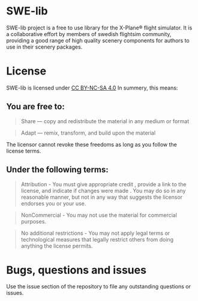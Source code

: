 # SWE-lib
SWE-lib project is a free to use library for the X-Plane® flight simulator. It is a collaborative effort by members of swedish flightsim community, providing a good range of high quality scenery components for authors to use in their scenery packages.
# License
SWE-lib is licensed under [CC BY-NC-SA 4.0](https://creativecommons.org/licenses/by-nc/4.0/?ref=chooser-v1)
In summery, this means:
## You are free to:
> Share — copy and redistribute the material in any medium or format

> Adapt — remix, transform, and build upon the material

The licensor cannot revoke these freedoms as long as you follow the license terms.
## Under the following terms:
> Attribution - You must give appropriate credit , provide a link to the license, and indicate if changes were made . You may do so in any reasonable manner, but not in any way that suggests the licensor endorses you or your use.

> NonCommercial - You may not use the material for commercial purposes.

> No additional restrictions - You may not apply legal terms or technological measures that legally restrict others from doing anything the license permits.

# Bugs, questions and issues
Use the issue section of the repository to file any outstanding questions or issues.
